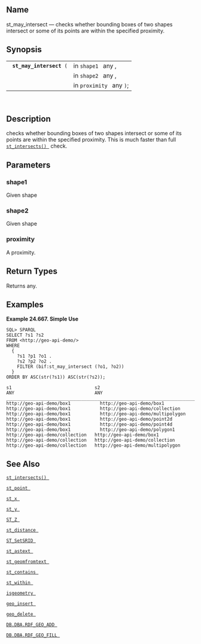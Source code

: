 <div id="fn_st_may_intersect" class="refentry">

<div class="titlepage">

</div>

<div class="refnamediv">

## Name

st_may_intersect — checks whether bounding boxes of two shapes intersect
or some of its points are within the specified proximity.

</div>

<div class="refsynopsisdiv">

## Synopsis

<div id="fsyn_st_may_intersect" class="funcsynopsis">

|                               |                          |
|-------------------------------|--------------------------|
| ` `**`st_may_intersect`**` (` | in `shape1 ` any ,       |
|                               | in `shape2 ` any ,       |
|                               | in `proximity ` any `)`; |

<div class="funcprototype-spacer">

 

</div>

</div>

</div>

<div id="desc_st_may_intersect" class="refsect1">

## Description

checks whether bounding boxes of two shapes intersect or some of its
points are within the specified proximity. This is much faster than full
<a href="fn_st_intersects.html" class="link" title="st_intersects"><code
class="function">st_intersects() </code></a> check.

</div>

<div id="params_st_may_intersect" class="refsect1">

## Parameters

<div id="id131591" class="refsect2">

### shape1

Given shape

</div>

<div id="id131594" class="refsect2">

### shape2

Given shape

</div>

<div id="id131597" class="refsect2">

### proximity

A proximity.

</div>

</div>

<div id="ret_st_may_intersect" class="refsect1">

## Return Types

Returns any.

</div>

<div id="examples_st_may_intersect" class="refsect1">

## Examples

<div id="ex_st_may_intersect" class="example">

**Example 24.667. Simple Use**

<div class="example-contents">

``` screen
SQL> SPARQL
SELECT ?s1 ?s2
FROM <http://geo-api-demo/>
WHERE
  {
    ?s1 ?p1 ?o1 .
    ?s2 ?p2 ?o2 .
    FILTER (bif:st_may_intersect (?o1, ?o2))
  }
ORDER BY ASC(str(?s1)) ASC(str(?s2));

s1                               s2
ANY                              ANY
_______________________________________________________________________________
http://geo-api-demo/box1           http://geo-api-demo/box1
http://geo-api-demo/box1           http://geo-api-demo/collection
http://geo-api-demo/box1           http://geo-api-demo/multipolygon
http://geo-api-demo/box1           http://geo-api-demo/point2d
http://geo-api-demo/box1           http://geo-api-demo/point4d
http://geo-api-demo/box1           http://geo-api-demo/polygon1
http://geo-api-demo/collection   http://geo-api-demo/box1
http://geo-api-demo/collection   http://geo-api-demo/collection
http://geo-api-demo/collection   http://geo-api-demo/multipolygon
```

</div>

</div>

  

</div>

<div id="seealso_st_may_intersect" class="refsect1">

## See Also

<a href="fn_st_intersects.html" class="link" title="st_intersects"><code
class="function">st_intersects() </code></a>

<a href="fn_st_point.html" class="link" title="st_point"><code
class="function">st_point </code></a>

<a href="fn_st_x.html" class="link" title="st_x"><code
class="function">st_x </code></a>

<a href="fn_st_y.html" class="link" title="st_y"><code
class="function">st_y </code></a>

<a href="fn_st_z.html" class="link" title="ST_Z"><code
class="function">ST_Z </code></a>

<a href="fn_st_distance.html" class="link" title="st_distance"><code
class="function">st_distance </code></a>

<a href="fn_st_setsrid.html" class="link" title="ST_SetSRID"><code
class="function">ST_SetSRID </code></a>

<a href="fn_st_astext.html" class="link" title="st_astext"><code
class="function">st_astext </code></a>

<a href="fn_st_geomfromtext.html" class="link"
title="st_geomfromtext"><code
class="function">st_geomfromtext </code></a>

<a href="fn_st_contains.html" class="link" title="st_contains"><code
class="function">st_contains </code></a>

<a href="fn_st_within.html" class="link" title="st_within"><code
class="function">st_within </code></a>

<a href="fn_isgeometry.html" class="link" title="isgeometry"><code
class="function">isgeometry </code></a>

<a href="fn_geo_insert.html" class="link" title="geo_insert"><code
class="function">geo_insert </code></a>

<a href="fn_geo_delete.html" class="link" title="geo_delete"><code
class="function">geo_delete </code></a>

<a href="fn_rdf_geo_add.html" class="link"
title="DB.DBA.RDF_GEO_ADD"><code
class="function">DB.DBA.RDF_GEO_ADD </code></a>

<a href="fn_rdf_geo_fill.html" class="link"
title="DB.DBA.RDF_GEO_FILL"><code
class="function">DB.DBA.RDF_GEO_FILL </code></a>

</div>

</div>
